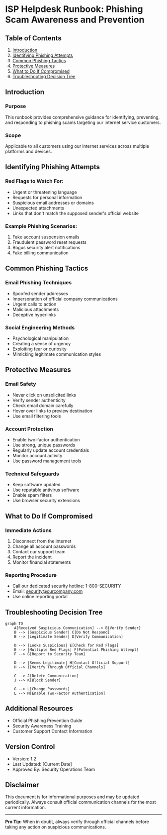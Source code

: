 # ISP Helpdesk Runbook: Phishing Scam Awareness and Prevention

## Table of Contents
1. [Introduction](#introduction)
2. [Identifying Phishing Attempts](#identifying-phishing-attempts)
3. [Common Phishing Tactics](#common-phishing-tactics)
4. [Protective Measures](#protective-measures)
5. [What to Do If Compromised](#what-to-do-if-compromised)
6. [Troubleshooting Decision Tree](#troubleshooting-decision-tree)

## Introduction

### Purpose
This runbook provides comprehensive guidance for identifying, preventing, and responding to phishing scams targeting our internet service customers.

### Scope
Applicable to all customers using our internet services across multiple platforms and devices.

## Identifying Phishing Attempts

### Red Flags to Watch For:
- Urgent or threatening language
- Requests for personal information
- Suspicious email addresses or domains
- Unexpected attachments
- Links that don't match the supposed sender's official website

### Example Phishing Scenarios:
1. Fake account suspension emails
2. Fraudulent password reset requests
3. Bogus security alert notifications
4. Fake billing communication

## Common Phishing Tactics

### Email Phishing Techniques
- Spoofed sender addresses
- Impersonation of official company communications
- Urgent calls to action
- Malicious attachments
- Deceptive hyperlinks

### Social Engineering Methods
- Psychological manipulation
- Creating a sense of urgency
- Exploiting fear or curiosity
- Mimicking legitimate communication styles

## Protective Measures

### Email Safety
- Never click on unsolicited links
- Verify sender authenticity
- Check email domain carefully
- Hover over links to preview destination
- Use email filtering tools

### Account Protection
- Enable two-factor authentication
- Use strong, unique passwords
- Regularly update account credentials
- Monitor account activity
- Use password management tools

### Technical Safeguards
- Keep software updated
- Use reputable antivirus software
- Enable spam filters
- Use browser security extensions

## What to Do If Compromised

### Immediate Actions
1. Disconnect from the internet
2. Change all account passwords
3. Contact our support team
4. Report the incident
5. Monitor financial statements

### Reporting Procedure
- Call our dedicated security hotline: 1-800-SECURITY
- Email: security@ourcompany.com
- Use online reporting portal

## Troubleshooting Decision Tree

```mermaid
graph TD
    A[Received Suspicious Communication] --> B{Verify Sender}
    B --> |Suspicious Sender| C[Do Not Respond]
    B --> |Legitimate Sender| D[Verify Communication]
    
    D --> |Looks Suspicious| E[Check for Red Flags]
    E --> |Multiple Red Flags| F[Potential Phishing Attempt]
    F --> G[Report to Security Team]
    
    D --> |Seems Legitimate| H[Contact Official Support]
    H --> I[Verify Through Official Channels]
    
    C --> J[Delete Communication]
    J --> K[Block Sender]
    
    G --> L[Change Passwords]
    L --> M[Enable Two-Factor Authentication]
```

## Additional Resources
- Official Phishing Prevention Guide
- Security Awareness Training
- Customer Support Contact Information

## Version Control
- Version: 1.2
- Last Updated: [Current Date]
- Approved By: Security Operations Team

## Disclaimer
This document is for informational purposes and may be updated periodically. Always consult official communication channels for the most current information.

---

**Pro Tip:** When in doubt, always verify through official channels before taking any action on suspicious communications.